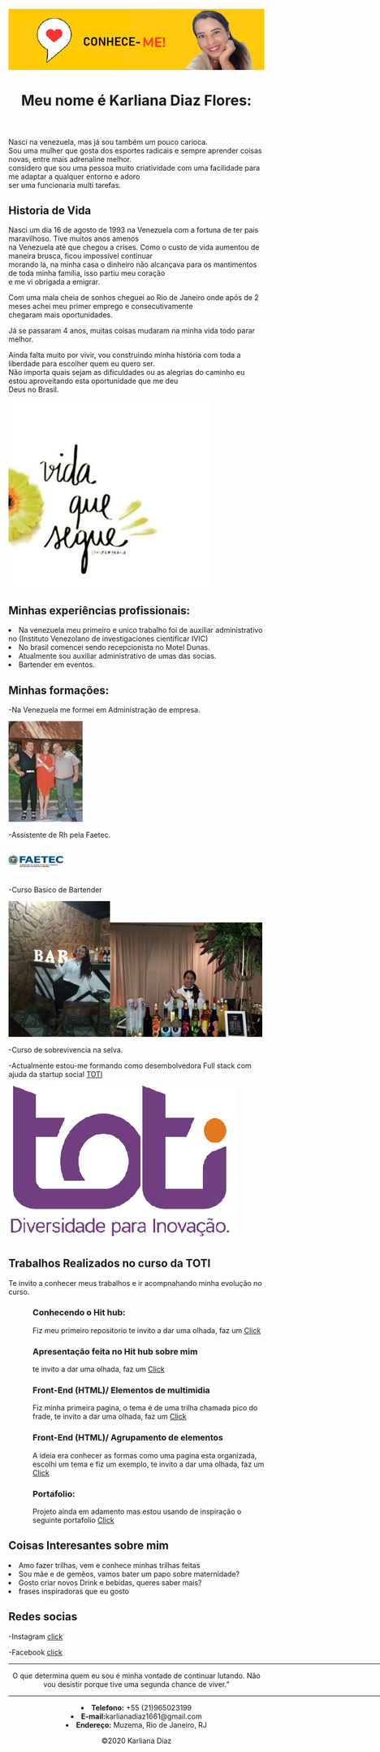 <!DOCTYPE html>
<html lang="pt-br">
<head>
    <meta charset="UTF-8">
    <title>Portafolio: Karliana Diaz</title>
</head>

<heder><img src="img/conoceme.png">
<header>

   <main><div id="Quem sou?">
        <div>
            <h1>Meu nome é Karliana Diaz Flores:</h1> </header>
           <p> Nasci na venezuela, mas já sou também um pouco carioca. 
            <br>
            Sou uma mulher que gosta dos esportes radicais e sempre aprender coisas novas, entre mais adrenaline melhor.
<br>
            considero que sou uma pessoa muito criatividade com uma facilidade para me adaptar a qualquer entorno e adoro<br>
             ser uma funcionaria multi tarefas. 
            </p> </heder>

  <div id="Historia"></div>
            <h2>Historia de Vida</h2>

   <p>Nasci  um dia 16 de agosto de 1993 na Venezuela com a fortuna de ter pais maravilhoso. Tive muitos anos amenos <br>
                na Venezuela até que chegou a crises. Como o custo de vida aumentou de maneira brusca, ficou impossível continuar<br>
                 morando lá, na minha casa o dinheiro não alcançava para os mantimentos de toda minha família, isso partiu meu coração<br>
                  e me vi obrigada a emigrar.</p>
               <p> Com uma mala cheia de sonhos cheguei ao Rio de Janeiro onde após de 2 meses achei meu primer emprego e consecutivamente<br>
                    chegaram mais oportunidades.</p>
                <p>Já se passaram 4 anos, muitas coisas mudaram na minha vida todo parar melhor. </p>
               <p> Ainda falta muito por vivir,  vou construindo minha história com toda a liberdade para escolher quem eu quero ser.<br>
                 Não importa quais sejam as dificuldades ou as alegrias do caminho eu estou aproveitando esta oportunidade que me deu<br>
                  Deus no Brasil.</p>
                <img src= "img/vida que segue.jpg" widht="300" heigth="250" alt= "vida que segue">




   <div id="Minhas Experiências"></div>
                <div>

   <h2>Minhas experiências profissionais:</h2>
                    <lo>
                    <li>Na venezuela meu primeiro e unico trabalho foi de auxiliar administrativo no (Instituto Venezolano de investigaciones cientificar IVIC)</li>
                     <li>No brasil comencei sendo recepcionista  no Motel Dunas.</li>
                      <li>Atualmente sou auxiliar administrativo de umas das socias.</li>
                      <li>Bartender em eventos.</li>

  </div>

   <div id="educacional">
                <div>
                    <h2>Minhas formações:</h2>     
                  <p> -Na Venezuela me formei em Administração de empresa.</p>
                    <img src="img/fotmacao.jpg" widht="300" heigth="250" alt= "foto da minha formatura">
                            </div>
            </div>
                   <p>-Assistente de Rh pela Faetec.</p>
                   <img src ="img/faetec.jpg" widht= "50" height="60" alt="logo faetec">

  <P>-Curso Basico de Bartender</P>

  <div id="ladoalado"><div class="container"><img src="img/Bartender.jpg"width="200"heigt="150"alt="eu sendo bartender"><img src="img/bartender 2.jpg"width="300"heigt="200"alt="karli bartender"></div>

   <p>-Curso de sobrevivencia na selva.</p>

   <p>-Actualmente estou-me formando como desembolvedora Full stack com ajuda da startup social 
                        <a href="https://toti.site/#quem-somos"> TOTI</a></p>
                        <img src="img/toti.png" widht="10" heigth="20" alt= "logo Toti">
                </div>
            </div></main> 

<aside>
            <div>

 <h2>Trabalhos Realizados no curso da TOTI</h2>

  <p>Te invito a conhecer meus trabalhos e ir acompnahando minha evolução no curso.</p>
<ol>
    <ul> <h3>Conhecendo o Hit hub:</h3> Fiz meu primeiro repositorio te invito a dar uma olhada, faz um <a href="https://github.com/karlianadiaz/Curso_Git-1"> Click</a> </ul>
    <ul><h3> Apresentação feita no Hit hub sobre mim</h3> te invito a dar uma olhada, faz um <a href="https://karlianadiaz.github.io/"> Click</a> </ul>
    <ul><h3>Front-End (HTML)/ Elementos de multimidia </h3>Fiz minha primeira pagina, o tema é de uma trilha chamada pico do frade, te invito a dar uma olhada, faz um <a href="https://karlianadiaz.github.io/Pico-do-frade/"> Click</a> </ul>
    <ul><h3>Front-End (HTML)/ Agrupamento de elementos </h3>A ideia era conhecer as formas como uma pagina esta organizada, escolhi um tema e fiz um exemplo, te invito a dar uma olhada, faz um <a href="https://github.com/karlianadiaz/Exercicio-6-Elementos-de-Agrupamento"> Click</a> </ul>
    <ul><h3>Portafolio:</h3> Projeto ainda em adamento mas estou usando de inspiração o seguinte portafolio <a href="https://prashantsani.com"> Click</a> </ul>

</ol>

</p>
        </div>
</aside>

<article>
<section area-label="coisas sobre mim"></section><h2>Coisas Interesantes sobre mim</h2>
<lu>
    <li>Amo fazer trilhas, vem e conhece minhas trilhas feitas</li>
    <li>Sou mãe e de gemêos, vamos bater um papo sobre maternidade?</li>
    <li>Gosto criar novos Drink e bebidas, queres saber mais?</li>
    <li>frases inspiradoras que eu gosto</li>
</lu>
</setion>
</article>
<nav>

<h2>Redes socias</h2>
<p>
    -Instagram <a href="https://www.instagram.com/karli.diazf/">click</a></p>
   <p>-Facebook <a href="https://www.facebook.com/karli1661">click</a></p>
</nav>

<section>
<hr align="center" width="900">

<CENTER>
   O que determina quem eu sou é minha vontade de continuar lutando. Não vou desistir porque tive uma segunda chance de viver.”
  </CENTER>
   <hr align="center" width="900">
</section>





<center>
 <footer> 
    <lu>
        <li><strong>Telefono:</strong> +55 (21)965023199</li>
        <li><strong>E-mail:</strong>karlianadiaz1661@gmail.com</li>
        <li><strong>Endereço:</strong> Muzema, Rio de Janeiro, RJ</li>
</lu>

  <P> &copy;2020 Karliana Diaz </P>

  </footer>
</center>

</html>


